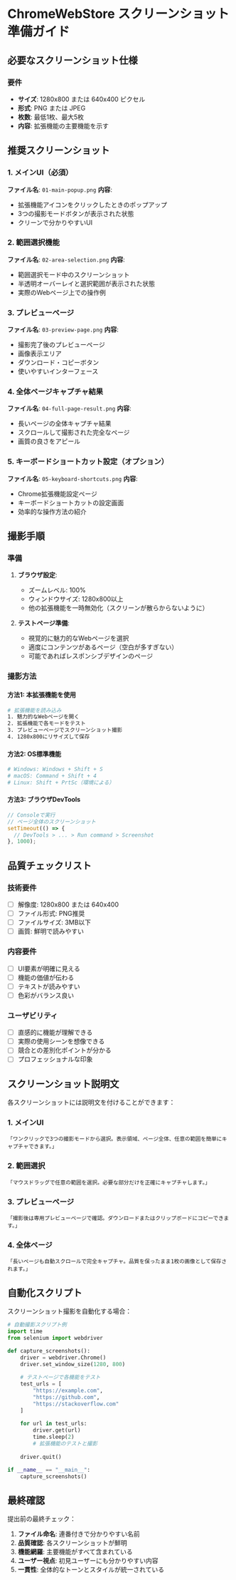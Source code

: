 # ChromeWebStore スクリーンショット準備ガイド

## 必要なスクリーンショット仕様

### 要件
- **サイズ**: 1280x800 または 640x400 ピクセル
- **形式**: PNG または JPEG
- **枚数**: 最低1枚、最大5枚
- **内容**: 拡張機能の主要機能を示す

## 推奨スクリーンショット

### 1. メインUI（必須）
**ファイル名**: `01-main-popup.png`
**内容**: 
- 拡張機能アイコンをクリックしたときのポップアップ
- 3つの撮影モードボタンが表示された状態
- クリーンで分かりやすいUI

### 2. 範囲選択機能
**ファイル名**: `02-area-selection.png`
**内容**:
- 範囲選択モード中のスクリーンショット
- 半透明オーバーレイと選択範囲が表示された状態
- 実際のWebページ上での操作例

### 3. プレビューページ
**ファイル名**: `03-preview-page.png`
**内容**:
- 撮影完了後のプレビューページ
- 画像表示エリア
- ダウンロード・コピーボタン
- 使いやすいインターフェース

### 4. 全体ページキャプチャ結果
**ファイル名**: `04-full-page-result.png`
**内容**:
- 長いページの全体キャプチャ結果
- スクロールして撮影された完全なページ
- 画質の良さをアピール

### 5. キーボードショートカット設定（オプション）
**ファイル名**: `05-keyboard-shortcuts.png`
**内容**:
- Chrome拡張機能設定ページ
- キーボードショートカットの設定画面
- 効率的な操作方法の紹介

## 撮影手順

### 準備
1. **ブラウザ設定**:
   - ズームレベル: 100%
   - ウィンドウサイズ: 1280x800以上
   - 他の拡張機能を一時無効化（スクリーンが散らからないように）

2. **テストページ準備**:
   - 視覚的に魅力的なWebページを選択
   - 適度にコンテンツがあるページ（空白が多すぎない）
   - 可能であればレスポンシブデザインのページ

### 撮影方法

#### 方法1: 本拡張機能を使用
```bash
# 拡張機能を読み込み
1. 魅力的なWebページを開く
2. 拡張機能で各モードをテスト
3. プレビューページでスクリーンショット撮影
4. 1280x800にリサイズして保存
```

#### 方法2: OS標準機能
```bash
# Windows: Windows + Shift + S
# macOS: Command + Shift + 4
# Linux: Shift + PrtSc（環境による）
```

#### 方法3: ブラウザDevTools
```javascript
// Consoleで実行
// ページ全体のスクリーンショット
setTimeout(() => {
  // DevTools > ... > Run command > Screenshot
}, 1000);
```

## 品質チェックリスト

### 技術要件
- [ ] 解像度: 1280x800 または 640x400
- [ ] ファイル形式: PNG推奨
- [ ] ファイルサイズ: 3MB以下
- [ ] 画質: 鮮明で読みやすい

### 内容要件
- [ ] UI要素が明確に見える
- [ ] 機能の価値が伝わる
- [ ] テキストが読みやすい
- [ ] 色彩がバランス良い

### ユーザビリティ
- [ ] 直感的に機能が理解できる
- [ ] 実際の使用シーンを想像できる
- [ ] 競合との差別化ポイントが分かる
- [ ] プロフェッショナルな印象

## スクリーンショット説明文

各スクリーンショットには説明文を付けることができます：

### 1. メインUI
```
「ワンクリックで3つの撮影モードから選択。表示領域、ページ全体、任意の範囲を簡単にキャプチャできます。」
```

### 2. 範囲選択
```
「マウスドラッグで任意の範囲を選択。必要な部分だけを正確にキャプチャします。」
```

### 3. プレビューページ
```
「撮影後は専用プレビューページで確認。ダウンロードまたはクリップボードにコピーできます。」
```

### 4. 全体ページ
```
「長いページも自動スクロールで完全キャプチャ。品質を保ったまま1枚の画像として保存されます。」
```

## 自動化スクリプト

スクリーンショット撮影を自動化する場合：

```python
# 自動撮影スクリプト例
import time
from selenium import webdriver

def capture_screenshots():
    driver = webdriver.Chrome()
    driver.set_window_size(1280, 800)
    
    # テストページで各機能をテスト
    test_urls = [
        "https://example.com",
        "https://github.com", 
        "https://stackoverflow.com"
    ]
    
    for url in test_urls:
        driver.get(url)
        time.sleep(2)
        # 拡張機能のテストと撮影
        
    driver.quit()

if __name__ == "__main__":
    capture_screenshots()
```

## 最終確認

提出前の最終チェック：

1. **ファイル命名**: 連番付きで分かりやすい名前
2. **品質確認**: 各スクリーンショットが鮮明
3. **機能網羅**: 主要機能がすべて含まれている
4. **ユーザー視点**: 初見ユーザーにも分かりやすい内容
5. **一貫性**: 全体的なトーンとスタイルが統一されている